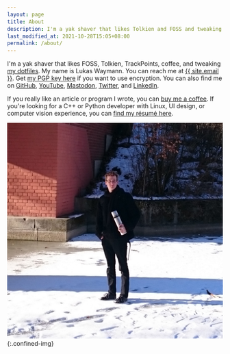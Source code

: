 ```yaml
---
layout: page
title: About
description: I'm a yak shaver that likes Tolkien and FOSS and tweaking my dotfiles.
last_modified_at: 2021-10-28T15:05+08:00
permalink: /about/
---
```


I'm a yak shaver that likes FOSS, Tolkien, TrackPoints, coffee, and tweaking [my
dotfiles][].  My name is Lukas Waymann.
You can reach me at <a href="mailto:{{ site.email }}">{{ site.email }}</a>.
Get [my PGP key here](/pgp-key-meribold-7066ac79c4592c12.txt) if you want to use
encryption.
You can also find me on
[GitHub](https://github.com/meribold),
[YouTube](https://www.youtube.com/channel/UCMRSvuI6a4hRfXnNeMKL5cQ),
[Mastodon](https://mastodon.social/@meribold),
[Twitter](https://twitter.com/mribld), and
[LinkedIn](https://www.linkedin.com/in/meribold/).

If you really like an article or program I wrote, you can [buy me a
coffee](https://www.buymeacoffee.com/meribold).  If you're looking for a C++ or Python
developer with Linux, UI design, or computer vision experience, you can [find my résumé
here](/resume.pdf).

![me]{:.confined-img}

[my dotfiles]: https://github.com/meribold/dotfiles
[me]: /assets/me.jpg
